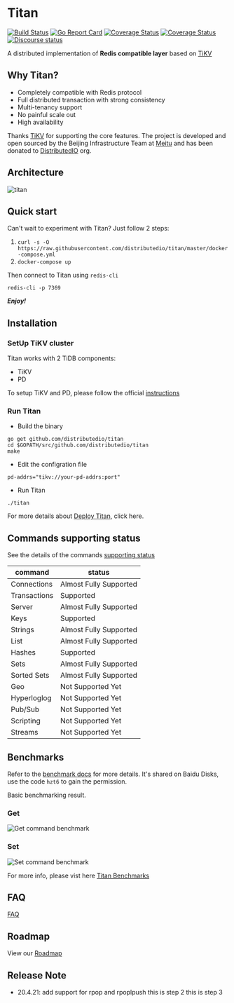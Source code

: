 # Titan

[![Build Status](https://travis-ci.org/distributedio/titan.svg?branch=master)](https://travis-ci.org/distributedio/titan)
[![Go Report Card](https://goreportcard.com/badge/github.com/distributedio/titan)](https://goreportcard.com/report/github.com/distributedio/titan)
[![Coverage Status](https://coveralls.io/repos/github/distributedio/titan/badge.svg?branch=master)](https://coveralls.io/github/distributedio/titan?branch=master)
[![Coverage Status](https://img.shields.io/badge/version-v0.3.1-brightgreen.svg)](https://github.com/distributedio/titan/releases)
[![Discourse status](https://img.shields.io/discourse/https/meta.discourse.org/status.svg)](https://titan-tech-group.slack.com)

A distributed implementation of __Redis compatible layer__  based on [TiKV](https://github.com/tikv/tikv/)

## Why Titan?

* Completely compatible with Redis protocol
* Full distributed transaction with strong consistency
* Multi-tenancy support
* No painful scale out
* High availability

Thanks [TiKV](https://github.com/tikv/tikv/) for supporting the core features. The project is developed and open sourced by the Beijing Infrastructure Team at [Meitu](https://www.meitu.com/) and has been donated to [DistributedIO](https://github.com/distributedio) org.

## Architecture

![titan](docs/titan.jpeg)

## Quick start

Can't wait to experiment with Titan? Just follow 2 steps:

1. `curl -s -O https://raw.githubusercontent.com/distributedio/titan/master/docker-compose.yml`
2. `docker-compose up`

Then connect to Titan using `redis-cli`

```
redis-cli -p 7369
```

___Enjoy!___

## Installation

### SetUp TiKV cluster

Titan works with 2 TiDB components:

* TiKV
* PD

To setup TiKV and PD, please follow the official [instructions](https://pingcap.com/docs-cn/dev/how-to/deploy/orchestrated/ansible/)

### Run Titan

* Build the binary

```
go get github.com/distributedio/titan
cd $GOPATH/src/github.com/distributedio/titan
make
```

* Edit the configration file

```
pd-addrs="tikv://your-pd-addrs:port"
```

* Run Titan

```
./titan
```

For more details about [Deploy Titan](docs/ops/deploy.md), click here.

## Commands supporting status

See the details of the commands [supporting status](docs/command_list.md)

| command      | status                  |
| ------------ | ----------------------- |
| Connections  | Almost Fully Supported  |
| Transactions | Supported               |
| Server       | Almost Fully Supported  |
| Keys         | Supported               |
| Strings      | Almost Fully Supported  |
| List         | Almost Fully Supported  |
| Hashes       | Supported               |
| Sets         | Almost Fully Supported  |
| Sorted Sets  | Almost Fully Supported  |
| Geo          | Not Supported Yet       |
| Hyperloglog  | Not Supported Yet       |
| Pub/Sub      | Not Supported Yet       |
| Scripting    | Not Supported Yet       |
| Streams      | Not Supported Yet       |

## Benchmarks

Refer to the [benchmark docs](https://pan.baidu.com/s/1m5yp5LsvFjsDKvHtaXwWvg) for more details. It's shared on Baidu Disks, use the code `hzt6` to gain the permission.

Basic benchmarking result.

### Get

![Get command benchmark](docs/benchmark/get-benchmark.png)

### Set

![Set command benchmark](docs/benchmark/set-benchmark.png)

For more info, please vist here [Titan Benchmarks](docs/benchmark/benchmark.md)

## FAQ

[FAQ](https://github.com/distributedio/titan/issues?utf8=%E2%9C%93&q=+label%3A%22good+first+issue%22)

## Roadmap

View our [Roadmap](https://github.com/distributedio/titan/projects)

## Release Note
* 20.4.21: add support for rpop and rpoplpush
this is step 2
this is step 3
